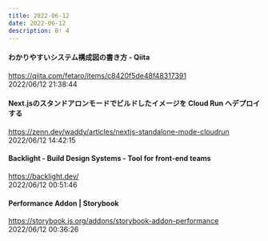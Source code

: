 ```yaml
---
title: 2022-06-12
date: 2022-06-12
description: B! 4
---
```


#### わかりやすいシステム構成図の書き方 - Qiita
https://qiita.com/fetaro/items/c8420f5de48f48317391<br>
2022/06/12 21:38:44<br>


#### Next.jsのスタンドアロンモードでビルドしたイメージを Cloud Run へデプロイする
https://zenn.dev/waddy/articles/nextjs-standalone-mode-cloudrun<br>
2022/06/12 14:42:15<br>


#### Backlight - Build Design Systems - Tool for front-end teams
https://backlight.dev/<br>
2022/06/12 00:51:46<br>


#### Performance Addon | Storybook
https://storybook.js.org/addons/storybook-addon-performance<br>
2022/06/12 00:36:26<br>


